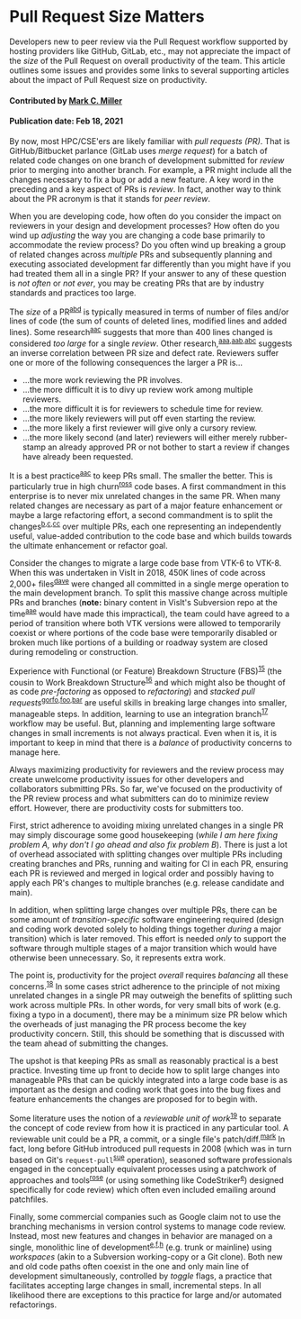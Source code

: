 # Pull Request Size Matters

<!-- deck text start -->
Developers new to peer review via the Pull Request workflow supported by
hosting providers like GitHub, GitLab, etc., may not appreciate the
impact of the *size* of the Pull Request on overall productivity of the team.
This article outlines some issues and provides some links to several
supporting articles about the impact of Pull Request size on productivity.
<!-- deck text end --> 

#### Contributed by [Mark C. Miller](http://github.com/markcmiller86 "Mark C. Miller")
#### Publication date: Feb 18, 2021

By now, most HPC/CSE'ers are likely familiar with *pull requests (PR)*. That is
GitHub/Bitbucket parlance (GitLab uses *merge request*) for a batch of related
code changes on one branch of development submitted for *review* prior to
merging into another branch. For example, a PR might include all the changes
necessary to fix a bug or add a new feature. A key word in the preceding and
a key aspect of PRs is *review*. In fact, another way to think about the
PR acronym is that it stands for *peer review*.

When you are developing code, how often do you consider the impact on reviewers
in your design and development processes? How often do you wind up *adjusting* the
way you are changing a code base primarily to accommodate the review process? Do
you often wind up breaking a group of related changes across *multiple* PRs and
subsequently planning and executing associated development far differently than
you might have if you had treated them all in a single PR? If your answer to any
of these question is *not often* or *not ever*, you may be creating PRs that are
by industry standards and practices too large.

The
*size* of a PR<sup>[abd]</sup>
is typically measured in terms of number of files and/or lines of code (the sum of
counts of deleted lines, modified lines and added lines).
Some research<sup>[aac]</sup>
suggests that more than 400 lines changed is considered *too large* for a single
*review*. Other research,<sup>[aaa],[aab],[abc]</sup> suggests an inverse correlation between PR size
and defect rate. Reviewers suffer one or more of the following consequences the larger a
PR is...
* ...the more work reviewing the PR involves.
* ...the more difficult it is to divy up review work among multiple reviewers.
* ...the more difficult it is for reviewers to schedule time for review.
* ...the more likely reviewers will put off even starting the review.
* ...the more likely a first reviewer will give only a cursory review.
* ...the more likely second (and later) reviewers will either merely rubber-stamp an
already approved PR or not bother to start a review if changes have already been requested.

It is a best practice<sup>[aac]</sup>
to keep PRs small. The smaller the better. This is particularly true in high 
churn<sup>[ross]</sup> code bases.
A first commandment in this enterprise is to never mix unrelated changes in the
same PR. When many related changes are necessary as part of a major feature enhancement
or maybe a large refactoring effort, a second commandment is to split the changes<sup>[b],[c],[cc]</sup>
over multiple PRs, each one representing an independently useful, value-added contribution to the code
base and which builds towards the ultimate enhancement or refactor goal.

Consider the changes to migrate a large code base from VTK-6 to VTK-8.
When this was undertaken in VisIt in 2018,
450K lines of code across 2,000+ files<sup>[dave]</sup>
were changed all committed in a single merge operation to the main development branch.
To split this massive change across multiple PRs and branches (**note:**
binary content in VisIt's Subversion repo at the time<sup>[aae]</sup> would have made this impractical),
the team could have agreed to a period of transition where both VTK versions
were allowed to temporarily coexist or where portions of the code base were temporarily
disabled or broken much like portions of a building or roadway system are closed during
remodeling or construction.

Experience with
Functional (or Feature) Breakdown Structure (FBS)<sup>[15]</sup> (the cousin to
Work Breakdown Structure<sup>[16]</sup> and
which might also be thought of as code *pre-factoring* as opposed to *refactoring*) and
*stacked pull requests*<sup>[gorfo],[foo],[bar]</sup>
are useful skills in breaking large changes into smaller, manageable steps. In addition,
learning to use an integration branch<sup>[17]</sup> workflow may be useful.
But, planning and implementing large software changes in small increments is not
always practical. Even when it is, it is important to keep in mind that there is a
*balance* of productivity concerns to manage here.

Always maximizing productivity for reviewers and the review process may create unwelcome
productivity issues for other developers and collaborators submitting PRs. So far,
we've focused on the productivity of the PR review process and what submitters can do
to minimize review effort. However, there are productivity costs for submitters too.

First, strict adherence to avoiding mixing unrelated changes in a single PR
may simply discourage some good housekeeping
(*while I am here fixing problem A, why don't I go ahead and also fix problem B*).
There is just a lot of overhead associated with splitting
changes over multiple PRs including creating branches and PRs, running and waiting
for CI in each PR, ensuring each PR is reviewed and merged in logical order and
possibly having to apply each PR's changes to multiple branches (e.g. release candidate and main).

In addition, when splitting large changes over multiple PRs, there can be some amount
of *transition-specific* software engineering required (design and coding work devoted
solely to holding things together *during* a major transition) which is later removed. 
This effort is needed *only* to support the software through multiple stages of a major
transition which would have otherwise been unnecessary. So, it represents extra work.

The point is, productivity for the project *overall* requires
*balancing* all these concerns.<sup>[18]</sup>
In some cases strict adherence to the principle of not mixing unrelated changes in a 
single PR may outweigh the benefits of splitting such work across multiple PRs.
In other words, for very small bits of work (e.g. fixing a typo in a document), there may be
a minimum size PR below which the overheads of just managing the PR process become
the key productivity concern. Still, this should be something that is
discussed with the team ahead of submitting the changes.

The upshot is that keeping PRs as small as reasonably practical is a best practice. Investing
time up front to decide how to split large changes into manageable PRs that can be quickly
integrated into a large code base is as important as the design and coding work that goes
into the bug fixes and feature enhancements the changes are proposed for to begin with.

Some literature uses the notion of a *reviewable unit of work*<sup>[19]</sup>
to separate the concept of code review from how it is practiced in any particular tool.
A reviewable unit could be a
PR, a commit, or a single file's patch/diff.<sup>[mark]</sup>
In fact, long before GitHub introduced pull requests in 2008 (which was
in turn based on Git's `request-pull`<sup>[sue]</sup> operation),
seasoned software professionals engaged in the conceptually equivalent processes using a
patchwork of approaches and tools<sup>[rose]</sup>
(or using something like CodeStriker<sup>[e]</sup>) designed specifically for
code review) which often even included emailing around patchfiles.

Finally, some commercial companies such as Google claim not to use the branching mechanisms
in version control systems to manage code review. Instead, most new features and changes
in behavior are managed on a single, monolithic line of development<sup>[e],[f],[h]</sup>
(e.g. trunk or mainline) using *workspaces* (akin to a Subversion working-copy or a Git clone).
Both new and old code paths often coexist in the one and only main line of development
simultaneously, controlled by *toggle* flags, a practice that facilitates accepting large
changes in small, incremental steps. In all likelihood there are exceptions to this practice
for large and/or automated refactorings.

<!---
 Publish: yes
 Pinned: no
 Topics: revision control, development tools
 RSS update: 2021-02-18
 --->

<br>

[aaa]: https://sback.it/publications/icse2018seip.pdf "Modern Code Review: A Case Study at Google"
[aab]: https://www.microsoft.com/en-us/research/wp-content/uploads/2016/02/bosu2015useful.pdf "Characteristics of Useful Code Reviews: An Empirical Study at Microsoft"
[abc]: https://www.microsoft.com/en-us/research/wp-content/uploads/2015/05/PID3556473.pdf "Code Reviews Do Not Find Bugs: How the Current Code Review Best Practice Slows Us Down"
[b]: https://www.thedroidsonroids.com/blog/splitting-pull-request "How to Split Pull Requests – Good Practices, Methods and Git Strategies"
[c]: https://derwolfe.net/2016/01/23/splitting-up-pull-requests/ "Splitting Up Pull Requests"
[cc]: https://glennstovall.com/5-ways-to-carve-large-pull-requests-into-bite-sized-ones/ "5 Ways to Carve Large Pull Requests Into Bite-Sized Ones"
[gorfo]: https://www.michaelagreiler.com/stacked-pull-requests/ "Stacked pull requests: make code reviews faster, easier, and more effective"
[foo]: https://jg.gg/2018/09/29/stacked-diffs-versus-pull-requests/ "Stacked Diffs Versus Pull Requests"
[bar]: https://github.com/marketplace/stacked-pull-requests "Stacked Pull Requests"
[abd]: https://sourcelevel.io/blog/5-metrics-engineering-managers-can-extract-from-pull-requests "5 metrics Engineering Managers can extract from Pull Requests"
[aac]: https://smartbear.com/learn/code-review/best-practices-for-peer-code-review/ "Best Practices for Code Review"
[ross]: https://www.pluralsight.com/blog/tutorials/code-churn "What is Code Churn"
[dave]: https://github.com/visit-dav/visit/commit/110b95f270effecce04c9ce45a09aeee9ced5b22 "VisIt VTK Upgrade Commit"
[aae]: https://bssw.io/blog_posts/continuous-technology-refreshment-an-introduction-using-recent-tech-refresh-experiences-on-visit "What is Continuous Technology Refresh (CTR)"
[15]: https://www.syngenics.com/papers/2009JPC5344F_AIAA_DeHoff.pdf "The Functional Breakdown Structure (FBS) and Its Relationship to Life Cycle Cost"
[16]: https://en.wikipedia.org/wiki/Work_breakdown_structure "Work Breakdown Structure"
[17]: https://www.toptal.com/git/git-workflows-for-pros-a-good-git-guide#integration-branch "Git Integration Branch Workflow"
[18]: https://smallbusinessprogramming.com/optimal-pull-request-size/ "Optimal pull request size"
[19]: https://insights.dice.com/2013/01/28/how-to-take-pain-out-of-code-reviews/ "Take the Pain out of Code Reviews"
[mark]: https://gregoryszorc.com/blog/2020/01/07/problems-with-pull-requests-and-how-to-fix-them/ "Problems with Pull Requests and how to Fix them"
[sue]: https://git-scm.com/docs/git-request-pull "Documentation for Git Request Pull Command"
[rose]: https://www.cmcrossroads.com/article/pros-and-cons-four-kinds-code-reviews "Comparing Four Kinds of Reviews"
[e]: http://codestriker.sourceforge.net "CodeStriker Project Home Page"
[f]: https://dl.acm.org/doi/pdf/10.1145/2854146 "Google's Billion Lines of Code Repository"
[h]: https://news.ycombinator.com/item?id=13561096 "Hacker News commentary on Google's Billion Lines of Code Repository"
